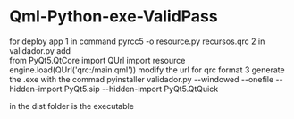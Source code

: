 ﻿# Qml-Python-exe-ValidPass
for deploy app 
1  in command  pyrcc5 -o resource.py recursos.qrc
2 in validador.py add  
 from PyQt5.QtCore import QUrl 
 import resource 
 engine.load(QUrl('qrc:/main.qml')) modify the url for qrc format 
 3 generate the .exe with the commad 
 pyinstaller validador.py --windowed --onefile --hidden-import PyQt5.sip --hidden-import PyQt5.QtQuick
  
  
in the dist folder is the executable
